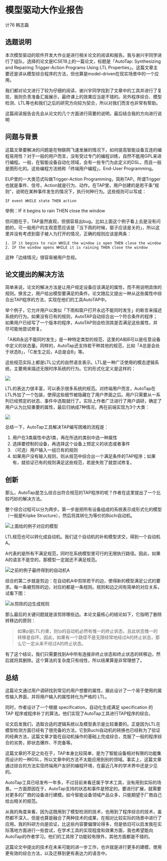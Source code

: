 # 模型驱动大作业报告

计76 韩志磊

## 选题说明

本次模型驱动的软件开发大作业是进行相关论文的阅读和报告。我与谢兴宇同学进行了组队，选择的论文是ICSE19上的一篇论文，标题是「AutoTap: Synthesizing and Repairing Trigger-Action Programs Using LTL Properties」。这篇文章主要还是讲从模型综合程序的方法，但也算是model-driven在现实场景中的一个应用。

我们都对论文进行了较为仔细的阅读，谢兴宇同学找到了文章中的工具并进行了复现，我则负责准备汇报展示，最终课上的效果应当是不错的。另外程序综合、模型检测、LTL等也和我们之后的研究方向较为契合，所以对我们而言也非常有帮助。

这篇阅读报告会先会从论文的几个方面进行简要的说明，最后结合我的方向进行说明

## 问题与背景

这篇文章要解决的问题是在物联网飞速发展的情况下，如何提高智能设备互连的编程易用性？对于一般的用户而言，没有受过专门的编程训练，自然不能用GPL来进行编程。一般，在智能设备自动化领域，会有一些专门为此定义的DSL，而且一般是图形化的。这些编程方法统称「终端用户编程」，End-User Programming。

EUP里的一大类范式叫做Trigger-Action Programming，简称TAP。所谓Trigger也就是事件、信号，Action就是行为、动作。在TAP里，用户创建的是若干条”规则“，说明在某种事件发生的情况下，执行何种行为。这些规则可以写成：

```
IF event WHILE state THEN action
```

举例：IF it begins to rain THEN close the window

但问题在于，TAP虽然直观，但很容易出bug。比如上面这个例子看上去是没有问题的，可一般用户的主观意愿应该是「当下雨的时候，窗子应该是关的」，所以这里并没有考虑到窗子被人为打开的情况，正确的规则应该是两条：

```
1. IF it begins to rain WHILE the window is open THEN close the window
2. IF the window opens WHILE it is raining THEN close the window
```

这种「边缘情况」很容易被用户忽视。

## 论文提出的解决方法

简单来说，论文的解决方法是让用户规定设备应该满足的属性，而不用说明具体的规则。换言之，用户给出模型要满足的条件。论文随后又提出一种从这些属性中综合出TAP程序的方法，实现在他们的工具AutoTAP中。

举个例子，它允许用户以类似「下雨和窗户打开永远不能同时发生」的断言来描述系统的行为。如果没有已有的规则，AutoTAP自动综合出一个符合条件的程序；如果用户已经写了一个版本的程序，AutoTAP则会检测其是否满足这些属性，并尽可能地尝试修复。

「A和B永远不能同时发生」是一种特定类型的规范，这里的A和B可以是任意设备中定义的状态量。同样的，AutoTap还支持若干种其他的规范，比如「A总是会处于状态B」，「C发生之后，A总是会B」等。

这些规范实际上都是LTL公式的自然语言表示。LTL是一种广泛使用的模态逻辑系统，主要用来描述无限时序系统的行为。它的形式化定义是这样的：

![](_v_images/20210108150421303_1866796018.png)

LTL的表达力很丰富，可以表示很多系统的规范。对终端用户而言，AutoTap在LTL外加了一个包装，使得这些细节被隐藏在了用户界面之后。用户只需要从一系列已经预定的状态、事件中选取就行了。实际上作者广泛进行了用户调研，确定了用户认为比较重要的属性，最后归纳成7种情况，再在前端实现为3个大类：

![](_v_images/20210108151618554_1549273111.png)

总结一下，AutoTap工具解决TAP编写困难的流程是：

1. 用户在3类属性中选1类，再在所选的类别中选一种属性
2. 选择要控制的设备，再选择这个设备上预定义的状态或者事件
3. （可选）用户输入一组已有的规则
4. 如果用户没有输入规则，则从规范中综合出一个满足条件的TAP程序；如果有，就验证已有的规则满足这些规范，若是失败了就尝试修复。

## 创新

那么，AutoTap是怎么综合出符合规范的TAP程序的呢？作者在这里提出了一个比较巧妙的解决方法。

整个综合过程可以分为两步。第一步是把所有设备组成的系统表示成形式化的模型（一般是Kripke Structure），然后将其转化为等价的Büchi自动机。

![上面给的例子对应的模型](_v_images/20210108152649583_43983045.png)

LTL规范也可以转化成自动机。我们这个自动机的补和模型求交，得到一个自动机A。

A代表的是所有不满足规范，同时在系统模型里可行的无限执行路径。因此，如果A的语言不是空的，那模型一定就还不满足规范。

![之前的例子最终得到的自动机A](_v_images/20210108152935595_1391721959.png)

综合的第二步就是剪边：在自动机A中剪除若干的边，使得新的模型满足公式的要求。每一条被剪除的边，对应的都是一条规则。规则和边之间有简单的对应关系，试看下图：

![从剪除的边生成规则](_v_images/20210108153302608_79753788.png)

那么最后的关键问题就是该剪除哪些边。本论文最核心的结论如下，它指明了删除转移边的原则：

> 如果p是LTL约束，则!p的自动机必然有惟一的终止状态，且此状态惟一的转移是自环。因此，如果有一个路径不是无限经常地经过A的终止状态，那么它一定从来不经过A的终止状态。

有了这个结论，我们只需要找到A中所有连接非终止状态和终止状态的转移边，然后就将其删除。这个算法的复杂度只有线性，所以结果算是非常理想了。

## 总结

这篇论文通过用户调研找到常见的用户想要的属性，据此设计了一个易于使用的属性输入界面，并将用户输入的属性转化为严格的 LTL。

同时，作者设计了一个根据 specification，自动化生成满足 specification 的 TAP 程序或程序补丁的算法。他们实现了AutoTap工具进行TAP程序的综合。

论文启发我们，选取合适的逻辑系统以及模型表示是比较重要的。正是因为LTL在模型检测方面已经有了很完备的方法，它到Buchi自动机的转换也已经称为了验证的经典方法，这篇文章才能在自动机操作的基础上完成综合，克服了一般的程序综合的劣势，即状态爆炸、不完备等。

这篇文章的不足之处在于，TAP本身比较简单，是为了智能设备相对有限的功能集而设计的一种DSL，所以文章中的方法不太能应用到别的领域。事实上，这篇文章通过综合的方法实现终端用户友好的编程环境，在最近几年的学术界中还是少见的。

AutoTap工具已经发布一年多，不过目前来看还属于学术工具，没有用到实际的场景。一方面原因在于，AutoTap支持的状态和事件是预定的。要进行扩展，就需要对更多的厂商的设备进行建模。如今智能设备领域产品众多，只能期望于厂商自己给出相关的规范。

从我的角度来看，因为这既用到了模型检测的技术，也用到了程序综合的技术，虽然都不深入，但是也算是融合了两种技术的成果，在相对比较实际的场景中进行了应用。我的科研方向是验证，比这些内容要偏理论得多，但是依旧可以启发我在实际落地方面进行一些尝试，在学术工具的实现程度和效果方面，我也希望能向AutoTap的作者学习。他们的工具除了功能较有限外，其他方面都是不错的。

这篇论文中提出的技术在未来可能的进一步工作，也许就是进行更多的建模，使用更有效的综合方法，以及迁移到更有表达力的语言中。